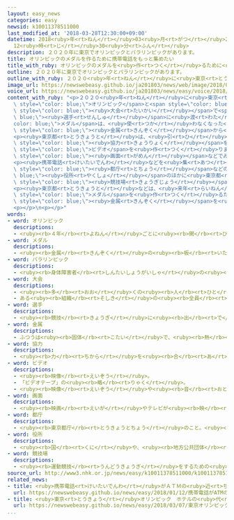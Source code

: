 ```yaml
---
layout: easy_news
categories: easy
newsid: k10011378511000
last_modified_at: '2018-03-28T12:30:00+09:00'
datetime: 2018<ruby>年<rt>ねん</rt></ruby>03<ruby>月<rt>がつ</rt></ruby>28<ruby>日<rt>にち</rt></ruby>
  12<ruby>時<rt>じ</rt></ruby>30<ruby>分<rt>ふん</rt></ruby>
description: ２０２０年に東京でオリンピックとパラリンピックがあります。
title: オリンピックのメダルを作るために携帯電話をもっと集めたい
title_with_ruby: オリンピックのメダルを<ruby>作<rt>つく</rt></ruby>るために<ruby>携帯電話<rt>けいたいでんわ</rt></ruby>をもっと<ruby>集<rt>あつ</rt></ruby>めたい
outline: ２０２０年に東京でオリンピックとパラリンピックがあります。
outline_with_ruby: ２０２０<ruby>年<rt>ねん</rt></ruby>に<ruby>東京<rt>とうきょう</rt></ruby>でオリンピックとパラリンピックがあります。
image_url: https://newswebeasy.github.io/ja201803/news/web/image/2018/03/26/K10011378511_1803260520_1803260523_01_03.jpg
voice_url: https://newswebeasy.github.io/ja201803/news/easy/voice/2018/03/28/k10011378511000.mp4
content_with_ruby: "<p>２０２０<ruby>年<rt>ねん</rt></ruby>に<ruby>東京<rt>とうきょう</rt></ruby>で<span\
  \ style=\"color: blue;\">オリンピック</span>と<span style=\"color: blue;\">パラリンピック</span>があります。<ruby>東京都<rt>とうきょうと</rt></ruby>などは、この２つの<span\
  \ style=\"color: blue;\"><ruby>大会<rt>たいかい</rt></ruby></span>で<span style=\"color:\
  \ blue;\"><ruby>選手<rt>せんしゅ</rt></ruby></span>に<ruby>渡<rt>わた</rt></ruby>す<span style=\"\
  color: blue;\">メダル</span>は、<ruby>使<rt>つか</rt></ruby>わなくなった<ruby>携帯電話<rt>けいたいでんわ</rt></ruby>などの<ruby>中<rt>なか</rt></ruby>にある<span\
  \ style=\"color: blue;\"><ruby>金属<rt>きんぞく</rt></ruby></span>から<ruby>作<rt>つく</rt></ruby>りたいと<ruby>考<rt>かんが</rt></ruby>えています。</p>\n\
  <p><ruby>東京都<rt>とうきょうと</rt></ruby>は、<ruby>引<rt>ひ</rt></ruby>っ<ruby>越<rt>こ</rt></ruby>す<ruby>人<rt>ひと</rt></ruby>が<ruby>多<rt>おお</rt></ruby>くなる<ruby>春<rt>はる</rt></ruby>に、<ruby>使<rt>つか</rt></ruby>っていない<ruby>携帯電話<rt>けいたいでんわ</rt></ruby>などを<ruby>出<rt>だ</rt></ruby>してもらうため、<span\
  \ style=\"color: blue;\"><ruby>協力<rt>きょうりょく</rt></ruby></span>をお<ruby>願<rt>ねが</rt></ruby>いする<span\
  \ style=\"color: blue;\">ビデオ</span>を<ruby>作<rt>つく</rt></ruby>りました。２６<ruby>日<rt>にち</rt></ruby>から<ruby>新宿駅<rt>しんじゅくえき</rt></ruby>にある<ruby>大<rt>おお</rt></ruby>きな<span\
  \ style=\"color: blue;\"><ruby>画面<rt>がめん</rt></ruby></span>などでみんなに<ruby>知<rt>し</rt></ruby>らせています。</p>\n\
  <p><ruby>携帯電話<rt>けいたいでんわ</rt></ruby>などを<ruby>集<rt>あつ</rt></ruby>める<ruby>箱<rt>はこ</rt></ruby>は、<span\
  \ style=\"color: blue;\"><ruby>都庁<rt>とちょう</rt></ruby></span>などの<span style=\"color:\
  \ blue;\"><ruby>役所<rt>やくしょ</rt></ruby></span>のほかに<ruby>東京都<rt>とうきょうと</rt></ruby>のスポーツの<span\
  \ style=\"color: blue;\"><ruby>競技場<rt>きょうぎじょう</rt></ruby></span>にも<ruby>置<rt>お</rt></ruby>きました。</p>\n\
  <p><ruby>東京都<rt>とうきょうと</rt></ruby>などは、<ruby>来年<rt>らいねん</rt></ruby>の<ruby>春<rt>はる</rt></ruby>までに、５０００<ruby>個<rt>こ</rt></ruby>の<span\
  \ style=\"color: blue;\">メダル</span>を<ruby>作<rt>つく</rt></ruby>るために<ruby>必要<rt>ひつよう</rt></ruby>な８ｔの<span\
  \ style=\"color: blue;\"><ruby>金属<rt>きんぞく</rt></ruby></span>を<ruby>集<rt>あつ</rt></ruby>めたいと<ruby>言<rt>い</rt></ruby>っています。</p>\n\
  <p></p>\n<p></p>"
words:
- word: オリンピック
  descriptions:
  - <ruby><rb>４年</rb><rt>よねん</rt></ruby>ごとに<ruby><rb>開</rb><rt>ひら</rt></ruby>かれ、<ruby><rb>世界</rb><rt>せかい</rt></ruby>じゅうの<ruby><rb>国々</rb><rt>くにぐに</rt></ruby>から<ruby><rb>選手</rb><rt>せんしゅ</rt></ruby>が<ruby><rb>参加</rb><rt>さんか</rt></ruby>する<ruby><rb>競技大会</rb><rt>きょうぎたいかい</rt></ruby>。<ruby><rb>古代</rb><rt>こだい</rt></ruby>ギリシャのオリンピアで<ruby><rb>開</rb><rt>ひら</rt></ruby>かれた<ruby><rb>古代</rb><rt>こだい</rt></ruby>オリンピックにならって、フランスのクーベルタンの<ruby><rb>力</rb><rt>ちから</rt></ruby>で、１８９６<ruby><rb>年</rb><rt>ねん</rt></ruby>にギリシャのアテネで<ruby><rb>開</rb><rt>ひら</rt></ruby>かれたのが、<ruby><rb>近代</rb><rt>きんだい</rt></ruby>オリンピックの<ruby><rb>始</rb><rt>はじ</rt></ruby>まり。<ruby><rb>五輪</rb><rt>ごりん</rt></ruby>。
- word: メダル
  descriptions:
  - <ruby><rb>金属</rb><rt>きんぞく</rt></ruby>の<ruby><rb>板</rb><rt>いた</rt></ruby>に、<ruby><rb>絵</rb><rt>え</rt></ruby>や<ruby><rb>文字</rb><rt>もじ</rt></ruby>などをうきぼりにしたもの。<ruby><rb>記念品</rb><rt>きねんひん</rt></ruby>や<ruby><rb>賞品</rb><rt>しょうひん</rt></ruby>などにする。
- word: パラリンピック
  descriptions:
  - <ruby><rb>身体障害者</rb><rt>しんたいしょうがいしゃ</rt></ruby>の<ruby><rb>国際</rb><rt>こくさい</rt></ruby>スポーツ<ruby><rb>大会</rb><rt>たいかい</rt></ruby>。<ruby><rb>四年</rb><rt>よねん</rt></ruby>に<ruby><rb>一度</rb><rt>いちど</rt></ruby>、オリンピック<ruby><rb>開催地</rb><rt>かいさいち</rt></ruby>で<ruby><rb>行</rb><rt>おこな</rt></ruby>われる。
- word: 大会
  descriptions:
  - <ruby><rb>多</rb><rt>おお</rt></ruby>くの<ruby><rb>人</rb><rt>ひと</rt></ruby>が<ruby><rb>集</rb><rt>あつ</rt></ruby>まる<ruby><rb>会</rb><rt>かい</rt></ruby>。
  - ある<ruby><rb>組織</rb><rt>そしき</rt></ruby>の<ruby><rb>全員</rb><rt>ぜんいん</rt></ruby>が<ruby><rb>集</rb><rt>あつ</rt></ruby>まる<ruby><rb>会</rb><rt>かい</rt></ruby>。
- word: 選手
  descriptions:
  - <ruby><rb>競技</rb><rt>きょうぎ</rt></ruby>に<ruby><rb>出</rb><rt>で</rt></ruby>るために<ruby><rb>選</rb><rt>えら</rt></ruby>ばれた<ruby><rb>人</rb><rt>ひと</rt></ruby>。
- word: 金属
  descriptions:
  - ふつうは<ruby><rb>固体</rb><rt>こたい</rt></ruby>で、<ruby><rb>熱</rb><rt>ねつ</rt></ruby>や<ruby><rb>電気</rb><rt>でんき</rt></ruby>をよく<ruby><rb>伝</rb><rt>つた</rt></ruby>えるもの。<ruby><rb>鉄</rb><rt>てつ</rt></ruby>・<ruby><rb>銅</rb><rt>どう</rt></ruby>・<ruby><rb>金</rb><rt>きん</rt></ruby>・<ruby><rb>銀</rb><rt>ぎん</rt></ruby>・アルミニウムなど。
- word: 協力
  descriptions:
  - <ruby><rb>力</rb><rt>ちから</rt></ruby>を<ruby><rb>合</rb><rt>あ</rt></ruby>わせて、ものごとを<ruby><rb>行</rb><rt>おこな</rt></ruby>うこと。
- word: ビデオ
  descriptions:
  - <ruby><rb>映像</rb><rt>えいぞう</rt></ruby>。
  - 「ビデオテープ」の<ruby><rb>略</rb><rt>りゃく</rt></ruby>。
  - <ruby><rb>映像</rb><rt>えいぞう</rt></ruby>や<ruby><rb>音</rb><rt>おと</rt></ruby>を、<ruby><rb>磁気</rb><rt>じき</rt></ruby>テープに<ruby><rb>記録</rb><rt>きろく</rt></ruby>したり<ruby><rb>再生</rb><rt>さいせい</rt></ruby>したりする<ruby><rb>装置</rb><rt>そうち</rt></ruby>。
- word: 画面
  descriptions:
  - <ruby><rb>映画</rb><rt>えいが</rt></ruby>やテレビが<ruby><rb>映</rb><rt>うつ</rt></ruby>っている<ruby><rb>部分</rb><rt>ぶぶん</rt></ruby>。
- word: 都庁
  descriptions:
  - <ruby><rb>東京都庁</rb><rt>とうきょうとちょう</rt></ruby>のこと。<ruby><rb>都民</rb><rt>とみん</rt></ruby>のために、いろいろな<ruby><rb>仕事</rb><rt>しごと</rt></ruby>をする<ruby><rb>役所</rb><rt>やくしょ</rt></ruby>。
- word: 役所
  descriptions:
  - <ruby><rb>国</rb><rt>くに</rt></ruby>や、<ruby><rb>地方公共団体</rb><rt>ちほうこうきょうだんたい</rt></ruby>の<ruby><rb>仕事</rb><rt>しごと</rt></ruby>をする<ruby><rb>所</rb><rt>ところ</rt></ruby>。<ruby><rb>官庁</rb><rt>かんちょう</rt></ruby>。<ruby><rb>役場</rb><rt>やくば</rt></ruby>。
- word: 競技場
  descriptions:
  - <ruby><rb>運動競技</rb><rt>うんどうきょうぎ</rt></ruby>をするための<ruby><rb>施設</rb><rt>しせつ</rt></ruby>。スタジアム。
source_url: http://www3.nhk.or.jp/news/easy/k10011378511000/k10011378511000.html
related_news:
- title: <ruby>携帯電話<rt>けいたいでんわ</rt></ruby>がＡＴＭの<ruby>近<rt>ちか</rt></ruby>くで<ruby>使<rt>つか</rt></ruby>いにくくなる<ruby>機械<rt>きかい</rt></ruby>を<ruby>置<rt>お</rt></ruby>く
  url: https://newswebeasy.github.io/news/easy/2018/01/12/携帯電話がATMの近くで使いにくくなる機械を置く
- title: <ruby>東京<rt>とうきょう</rt></ruby>オリンピック　ホテルの<ruby>代<rt>か</rt></ruby>わりに<ruby>船<rt>ふね</rt></ruby>を<ruby>使<rt>つか</rt></ruby>う<ruby>計画<rt>けいかく</rt></ruby>
  url: https://newswebeasy.github.io/news/easy/2018/03/07/東京オリンピック-ホテルの代わりに船を使う計画
...
```

